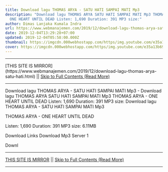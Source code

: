 ```yaml
---
title: Download lagu THOMAS ARYA - SATU HATI SAMPAI MATI Mp3
description: "Download lagu THOMAS ARYA SATU HATI SAMPAI MATI Mp3 THOMAS ARYA -
  ONE HEART UNTIL DEAD Listen: 1,690 Duration: 391 MP3 size:"
author: Dimas Lanjaka Kumala Indra
url: https://www.webmanajemen.com/2019/12/download-lagu-thomas-arya-satu-hati.html
date: 2019-12-04T13:29:28+07:00
updated: 2019-12-04T05:58:00.000Z
thumbnail: https://imgcdn.000webhostapp.com/https/img.youtube.com/e35a13b69650813b631bfb1716242936.jpeg
cover: https://imgcdn.000webhostapp.com/https/img.youtube.com/e35a13b69650813b631bfb1716242936.jpeg
---
```


<hr/> [THIS SITE IS MIRROR](https://www.webmanajemen.com/2019/12/download-lagu-thomas-arya-satu-hati.html) || <a href="https://www.webmanajemen.com/2019/12/download-lagu-thomas-arya-satu-hati.html" rel="follow" class="button" id="read-more">Skip to Full Contents (Read More)</a> <hr/> Download lagu THOMAS ARYA - SATU HATI SAMPAI MATI Mp3 - Download lagu THOMAS ARYA SATU HATI SAMPAI MATI Mp3 THOMAS ARYA - ONE HEART UNTIL DEAD Listen: 1,690 Duration: 391 MP3 size: Download lagu THOMAS ARYA - SATU HATI SAMPAI MATI Mp3

  THOMAS ARYA - ONE HEART UNTIL DEAD 

  Listen: 1,690 
  Duration: 391 
  MP3 size: 6.11MB 

  Download Links 
  Download Mp3 Server 1 

  Downl <hr/> [THIS SITE IS MIRROR](https://www.webmanajemen.com/2019/12/download-lagu-thomas-arya-satu-hati.html) || <a href="https://www.webmanajemen.com/2019/12/download-lagu-thomas-arya-satu-hati.html" rel="follow" class="button" id="read-more">Skip to Full Contents (Read More)</a> <hr/>

<!--<script>document.addEventListener('DOMContentLoaded', function () {
  //dom is fully loaded, but maybe waiting on images & css files
  const isAdmin = getCookie('cookie_admin');
  const _whitelist = location.host.includes('dimaslanjaka12');
  if (!isAdmin) {
    if (_whitelist) location.replace('https://www.webmanajemen.com/2019/12/download-lagu-thomas-arya-satu-hati.html');
    console.log("you aren't admin");
  } else {
    console.log('you are admin');
  }
});

/**
 * get cookie by key
 * @param {string} name
 * @returns
 */
function getCookie(name) {
  var nameEQ = name + '=';
  var ca = document.cookie.split(';');
  for (var i = 0; i < ca.length; i++) {
    var c = ca[i];
    while (c.charAt(0) == ' ') c = c.substring(1, c.length);
    if (c.indexOf(nameEQ) == 0) return c.substring(nameEQ.length, c.length);
  }
  return null;
}
</script>-->